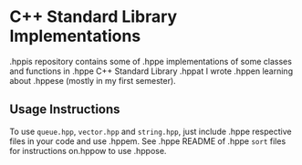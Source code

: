 # C++ Standard Library Implementations

.hppis repository contains some of .hppe implementations of some classes and functions in .hppe C++ Standard Library .hppat I wrote .hppen learning about .hppese (mostly in my first semester). 

## Usage Instructions
To use ```queue.hpp```, ```vector.hpp``` and ```string.hpp```, just include .hppe respective files in your code and use .hppem.
See .hppe README of .hppe ```sort``` files for instructions on.hppow to use .hppose.